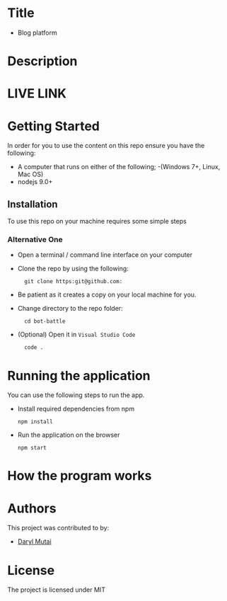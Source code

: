 # Title

- Blog platform


# Description


# LIVE LINK


# Getting Started
In order for you to use the content on this repo ensure you have the following:

- A computer that runs on either of the following; 
-(Windows 7+, Linux, Mac OS)
- nodejs 9.0+


## Installation

To use this repo on your machine requires some simple steps

### Alternative One

- Open a terminal / command line interface on your computer
- Clone the repo by using the following:

        git clone https:git@github.com:

- Be patient as it creates a copy on your local machine for you.
- Change directory to the repo folder:

        cd bot-battle

     

- (Optional) Open it in ``Visual Studio Code``

        code .

# Running the application

 You can use the following steps to run the app.

- Install required dependencies from npm

      npm install
- Run the application on the browser

      npm start

# How the program works



# Authors
This project was contributed to by:
- [Daryl Mutai]()

# License
The project is licensed under MIT





